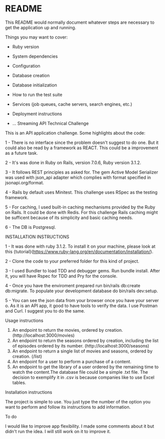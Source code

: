 # README

This README would normally document whatever steps are necessary to get the
application up and running.

Things you may want to cover:

* Ruby version

* System dependencies

* Configuration

* Database creation

* Database initialization

* How to run the test suite

* Services (job queues, cache servers, search engines, etc.)

* Deployment instructions

* ...
Streaming API Technical Challenge

This is an API application challenge. Some highlights about the code:

1 - There is no interface since the problem doesn't suggest to do one. But it could also be read by a framework as REACT. This could be a improvement as a future task.

2 - It's was done in Ruby on Rails, version 7.0.6, Ruby version 3.1.2.

3 - It follows REST principles as asked for. The gem Active Model Serializer was used with json_api adapter which complies with format specified in jsonapi.org/format.

4 - Rails by default uses Minitest. This challenge uses RSpec as the testing framework.

5 - For caching, I used built-in caching mechanisms provided by the Ruby on Rails. It could be done with Redis. For this challenge Rails caching might be sufficent because of its simplicity and basic caching needs.

6 - The DB is Postgresql.

INSTALLATION INSTRUCTIONS

1 - It was done with ruby 3.1.2. To install it on your machine, please look at this {tutorial}(https://www.ruby-lang.org/en/documentation/installation/).

2 - Clone the code to your preferred folder for this kind of project.

3 - I used Bundler to load TDD and debugger gems. Run bundle install. After it, you will have Rspec for TDD and Pry for the console.

4 - Once you have the enviroment prepared run bin/rails db:create db:migrate. To populate your development database do bin/rails dev:setup.

5 - You can see the json data from your browser once you have your server o. As it is an API app, it good to have tools to verify the data. I use Postman and Curl. I suggest you to do the same.

Usage instructions

1. An endpoint to return the movies, ordered by creation. (http://localhost:3000/movies)
2. An endpoint to return the seasons ordered by creation, including the list of episodes ordered by its number. (http://localhost:3000/seasons)
3. An endpoint to return a single list of movies and seasons, ordered by creation. (/list)
4. An endpoint for a user to perform a purchase of a content.
5. An endpoint to get the library of a user ordered by the remaining time to watch the content.The database file could be a simple .txt file. The decision to exemplify it in .csv is because companies like to use Excel tables.

Installation instructions



The project is simple to use. You just type the number of the option you want to perform and follow its instructions to add information.

To do

I would like to improve app flexibility. I made some comments about it but didn't run the idea. I will still work on it to improve it.
